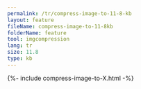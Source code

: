 ```yaml
---
permalink: /tr/compress-image-to-11-8-kb
layout: feature
fileName: compress-image-to-11-8kb
folderName: feature
tool: imgcompression
lang: tr
size: 11.8
type: kb
---
```


{%- include compress-image-to-X.html -%}
